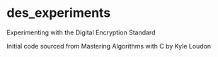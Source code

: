 # des_experiments
Experimenting with the Digital Encryption Standard

Initial code sourced from Mastering Algorithms with C by Kyle Loudon
